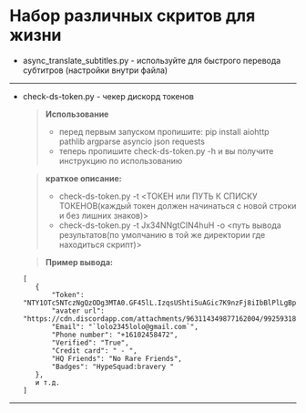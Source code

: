 # Набор различных скритов для жизни

- async_translate_subtitles.py - используйте для быстрого перевода субтитров (настройки внутри файла)
- --
- check-ds-token.py - чекер дискорд токенов
  > **Использование**
  > - перед первым запуском пропишите: pip install aiohttp pathlib argparse asyncio json requests
  > - теперь пропишите check-ds-token.py -h и вы получите инструкцию по использованию
   
  > **краткое описание:**
  > - check-ds-token.py -t <ТОКЕН или ПУТЬ К СПИСКУ ТОКЕНОВ(каждый токен должен начинаться с новой строки и без лишних знаков)>
  > - check-ds-token.py -t Jx34NNgtCIN4huH -o <путь вывода результатов(по умолчанию в той же директории где находиться скрипт)>

  > **Пример вывода:**
   ```
   [
      {
          "Token": "NTY1OTc5NTczNgQzODg3MTA0.GF45lL.IzqsUShti5uAGic7K9nzFj8iIbBlPlLgBptgvo",
          "avater url": "https://cdn.discordapp.com/attachments/963114349877162004/992593184251183195/7c8f476123d28d103efe381543274c25.png",
          "Email": "`lolo2345lolo@gmail.com`",
          "Phone number": "+16102458472",
          "Verified": "True",
          "Credit card": " - ",
          "HQ Friends": "No Rare Friends",
          "Badges": "HypeSquad:bravery "
      },
      и т.д.
   ]
   ```
- --


   
